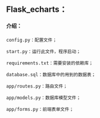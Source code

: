 ## Flask_echarts：

#### 介绍：

    config.py：配置文件；
    
    start.py：运行此文件，程序启动；
    
    requirements.txt：需要安装的依赖库；
    
    database.sql：数据库中的用到的数据表；
    
    app/routes.py：路由文件；
    
    app/models.py：数据库模型文件；
    
    app/forms.py：前端表单文件；
    
